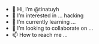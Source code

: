 - 👋 Hi, I’m @tinatuyh
- 👀 I’m interested in ... hacking
- 🌱 I’m currently learning ...
- 💞️ I’m looking to collaborate on ...
- 📫 How to reach me ...

<!---
tinatuyh/tinatuyh is a ✨ special ✨ repository because its `README.md` (this file) appears on your GitHub profile.
You can click the Preview link to take a look at your changes.
--->
